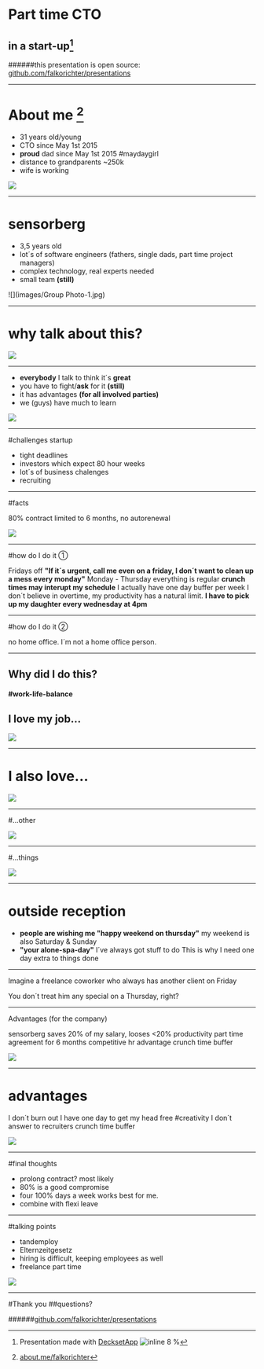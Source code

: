 # Part time CTO
## in a start-up[^1]

######this presentation is open source: [github.com/falkorichter/presentations](https://github.com/falkorichter/presentations)

[^1]: Presentation made with [DecksetApp](http://decksetapp.com/) ![inline 8 %](http://cdn3.brettterpstra.com/uploads/2014/03/DecksetIcon.png)

---

# About me [^2]

* 31 years old/young
* CTO since May 1st 2015
* **proud** dad since May 1st 2015 #maydaygirl
* distance to grandparents ~250k
* wife is working 

![](images/DSC04060.JPG)

[^2]: [about.me/falkorichter](https://about.me/falkorichter)


---

# sensorberg
* 3,5 years old
* lot´s of software engineers (fathers, single dads, part time project managers)
* complex technology, real experts needed
* small team **(still)**

![](images/Group Photo-1.jpg)

---

# why talk about **this**?
![](images/DSC05180.JPG)

---

* **everybody** I talk to think it´s **great**
* you have to fight/**ask** for it **(still)**
* it has advantages **(for all involved parties)**
* we (guys) have much to learn

![](images/DSC06773.JPG)

---

#challenges startup

* tight deadlines
* investors which expect 80 hour weeks
* lot´s of business chalenges
* recruiting

---

#facts

80% contract 
limited to 6 months, no autorenewal

![](images/DSC04990.jpg)

---

#how do I do it ①

Fridays off **"If it´s urgent, call me even on a friday, I don´t want to clean up a mess every monday"**
Monday - Thursday everything is regular
**crunch times may interupt my schedule** I actually have one day buffer per week
I don´t believe in overtime, my productivity has a natural limit. **I have to pick up my daughter every wednesday at 4pm**

---

#how do I do it ②

no home office.
I´m not a home office person.

---

## Why did I do this?
#### #work-life-balance
## I love my job...

![](images/DSC07702.JPG)

---

# I also love...

![](images/DSC06434.JPG)

---

#...other

![](images/DSC06218.JPG)

---

#...things

![](images/IMG_20170110_163911.jpg)

---


# outside reception

* **people are wishing me "happy weekend on thursday"**
my weekend is also Saturday & Sunday
* **"your alone-spa-day"**
I´ve always got stuff to do
This is why I need one day extra to things done

---

Imagine a freelance coworker who always has another client on Friday

You don´t treat him any special on a Thursday, right?

---

Advantages (for the company)

sensorberg saves 20% of my salary, looses <20% productivity
part time agreement for 6 months
competitive hr advantage
crunch time buffer

![](images/IMG_20161224_100040_226.jpg)

---

# advantages

I don´t burn out
I have one day to get my head free #creativity
I don´t answer to recruiters
crunch time buffer

![](images/IMG_2101.JPG)

---

#final thoughts

* prolong contract? most likely
* 80% is a good compromise
* four 100% days a week works best for me.
* combine with flexi leave

---

#talking points

* tandemploy
* Elternzeitgesetz
* hiring is difficult, keeping employees as well
* freelance part time

![](images/Screen_Shot_tandemploy.png)

---

#Thank you
##questions?

######[github.com/falkorichter/presentations](https://github.com/falkorichter/presentations)
[^3]: All images cc-by-nc-sa
